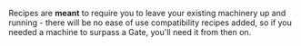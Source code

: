 Recipes are **meant** to require you to leave your existing machinery up and running - there will be
no ease of use compatibility recipes added, so if you needed a machine to surpass a Gate, you'll
need it from then on.

